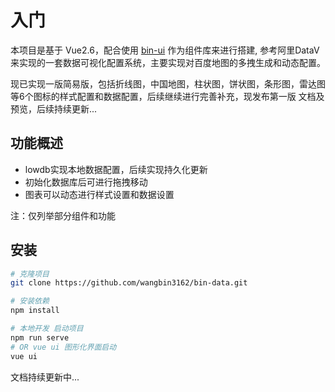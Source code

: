 # 入门

本项目是基于 Vue2.6，配合使用 [bin-ui](https://github.com/wangbin3162/bin-ui/) 作为组件库来进行搭建,
参考阿里DataV来实现的一套数据可视化配置系统，主要实现对百度地图的多拽生成和动态配置。

现已实现一版简易版，包括折线图，中国地图，柱状图，饼状图，条形图，雷达图等6个图标的样式配置和数据配置，后续继续进行完善补充，现发布第一版
文档及预览，后续持续更新...

## 功能概述
  
  - lowdb实现本地数据配置，后续实现持久化更新
  - 初始化数据库后可进行拖拽移动
  - 图表可以动态进行样式设置和数据设置
  

 注：仅列举部分组件和功能
      

## 安装

```bash
# 克隆项目
git clone https://github.com/wangbin3162/bin-data.git

# 安装依赖
npm install

# 本地开发 启动项目
npm run serve
# OR vue ui 图形化界面启动
vue ui
```

文档持续更新中...
